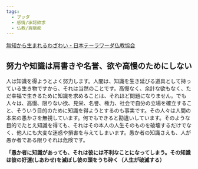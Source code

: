 ```yaml
---
tags:
  - ブッダ
  - 感情/承認欲求
  - 仏教/貪瞋痴
---
```

[無知から生まれるわざわい - 日本テーラワーダ仏教協会](https://j-theravada.com/dhamma/kantouhouwa/kantou024/)

## 努力や知識は肩書きや名誉、欲や高慢のためにしない
人は知識を得ようとよく努力します。人間は、知識を生き延びる道具として持っている生き物ですから、それは当然のことです。高慢なく、余計な欲もなく、ただ幸福で生きるために知識を求めることは、それほど問題になりません。でも人々は、高慢、限りない欲、見栄、名誉、権力、社会で自分の立場を確立すること、そういう目的のために知識を得ようとするのも事実です。その人々は人間の本来の愚かさを無視しています。何でもできると勘違いしています。そのような目的でたとえ知識を得ても、それはその本人の人生そのものを破壊するだけでなく、他人にも大変な迷惑や損害を与えてしまいます。愚か者の知識さえも、人が愚か者である限りそれは危険です。

**「愚か者に知識があっても、それは彼には不利なことになってしまう。その知識は彼の好運(しあわせ)を滅ぼし彼の頭をうち砕く（人生が破滅する）**

